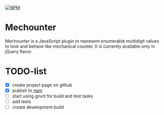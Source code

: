 [![NPM](https://nodei.co/npm-dl/mechounter.png?months=1)](https://nodei.co/npm/mechounter/)

# Mechounter
Mechounter is a JavaScript plugin to represent enumerable multidigit values to look and behave like mechanical counter. It is currently available only in jQuery flavor.

# TODO-list

- [x] create project page on github
- [x] publish to [npm](https://www.npmjs.com)
- [ ] start using grunt for build and test tasks
- [ ] add tests
- [ ] create development build